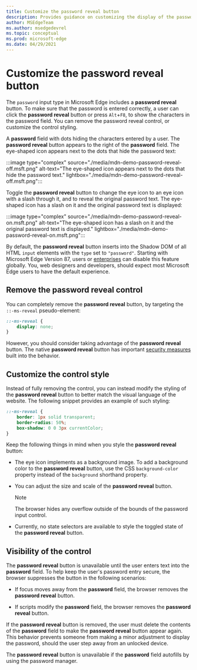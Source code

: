 ```yaml
---
title: Customize the password reveal button
description: Provides guidance on customizing the display of the password reveal button.
author: MSEdgeTeam
ms.author: msedgedevrel
ms.topic: conceptual
ms.prod: microsoft-edge
ms.date: 04/29/2021
---
```

# Customize the password reveal button

The `password` input type in Microsoft Edge includes a **password reveal** button.  To make sure that the password is entered correctly, a user can click the **password reveal** button or press `Alt`+`F8`, to show the characters in the password field.  You can remove the password reveal control, or customize the control styling.

A **password** field with dots hiding the characters entered by a user.  The **password reveal** button appears to the right of the **password** field.  The eye-shaped icon appears next to the dots that hide the password text:

:::image type="complex" source="./media/mdn-demo-password-reveal-off.msft.png" alt-text="The eye-shaped icon appears next to the dots that hide the password text." lightbox="./media/mdn-demo-password-reveal-off.msft.png":::

Toggle the **password reveal** button to change the eye icon to an eye icon with a slash through it, and to reveal the original password text.  The eye-shaped icon has a slash on it and the original password text is displayed:

:::image type="complex" source="./media/mdn-demo-password-reveal-on.msft.png" alt-text="The eye-shaped icon has a slash on it and the original password text is displayed." lightbox="./media/mdn-demo-password-reveal-on.msft.png":::

By default, the **password reveal** button inserts into the Shadow DOM of all HTML `input` elements with the `type` set to `"password"`.  Starting with Microsoft Edge Version 87, users or [enterprises](/deployedge/microsoft-edge-policies#passwordrevealenabled) can disable this feature globally.  You, web designers and developers, should expect most Microsoft Edge users to have the default experience.


<!-- ====================================================================== -->
## Remove the password reveal control

You can completely remove the **password reveal** button, by targeting the `::-ms-reveal` pseudo-element:

```css
::-ms-reveal {
    display: none;
}
```

However, you should consider taking advantage of the **password reveal** button.  The native **password reveal** button has important [security measures](#visibility-of-the-control) built into the behavior.


<!-- ====================================================================== -->
## Customize the control style

Instead of fully removing the control, you can instead modify the styling of the **password reveal** button to better match the visual language of the website.  The following snippet provides an example of such styling:

```css
::-ms-reveal {
    border: 1px solid transparent;
    border-radius: 50%;
    box-shadow: 0 0 3px currentColor;
}
```

Keep the following things in mind when you style the **password reveal** button:

*  The eye icon implements as a background image.  To add a background color to the **password reveal** button, use the CSS `background-color` property instead of the `background` shorthand property.

*  You can adjust the size and scale of the **password reveal** button.

   > [!NOTE]
   > The browser hides any overflow outside of the bounds of the password input control.

*  Currently, no state selectors are available to style the toggled state of the **password reveal** button.


<!-- ====================================================================== -->
## Visibility of the control

The **password reveal** button is unavailable until the user enters text into the **password** field.  To help keep the user's password entry secure, the browser suppresses the button in the following scenarios:

*   If focus moves away from the **password** field, the browser removes the **password reveal** button.

*   If scripts modify the **password** field, the browser removes the **password reveal** button.

If the **password reveal** button is removed, the user must delete the contents of the **password** field to make the **password reveal** button appear again. This behavior prevents someone from making a minor adjustment to display the password, should the user step away from an unlocked device.

The **password reveal** button is unavailable if the **password** field autofills by using the password manager.

